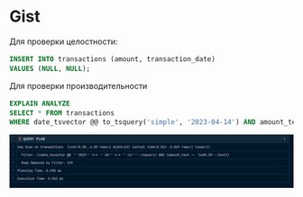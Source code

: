 # Gist

Для проверки целостности: 

```sql
INSERT INTO transactions (amount, transaction_date)
VALUES (NULL, NULL);
```

Для проверки производительности

```sql
EXPLAIN ANALYZE 
SELECT * FROM transactions
WHERE date_tsvector @@ to_tsquery('simple', '2023-04-14') AND amount_text LIKE '1400.50';
```

![img.png](images/img.png)
